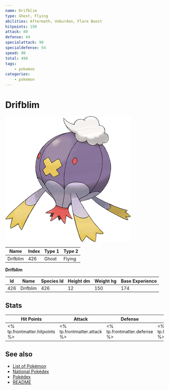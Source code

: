 ```yaml
---
name: Drifblim
type: Ghost, Flying
abilities: Aftermath, Unburden, Flare Boost
hitpoints: 150
attack: 80
defense: 44
specialattack: 90
specialdefense: 54
speed: 80
total: 498
tags:
    - pokemon
categories:
    - pokemon
---
```


# Drifblim


![Drifblim](images/426.png)

| **Name** | **Index** | **Type 1** | **Type 2** |
|----|----|----|----|
| Drifblim | 426 | Ghost | Flying  |

**Drifblim** 




| **Id** | **Name** | **Species Id** | **Height dm** | **Weight hg** | **Base Experience** |
|--------|----------|----------------|------------|------------|---------------------|
| 426 | Drifblim | 426 | 12 | 150 | 174 |



## Stats

| **Hit Points** | **Attack** | **Defense** | **Special Attack** | **Special Defense** | **Speed** | **Total** |
|----------------|------------|-------------|--------------------|---------------------|-----------|-----------|
| <% tp.frontmatter.hitpoints %> | <% tp.frontmatter.attack %> | <% tp.frontmatter.defense %> | <% tp.frontmatter.specialattack %> | <% tp.frontmatter.specialdefense %> | <% tp.frontmatter.speed %> | <% tp.frontmatter.total %> |

## See also

- [List of Pokémon](../pokemon.md)
- [National Pokédex](../national_pokedex.md)
- [Pokédex](../pokedex.md)
- [README](../README.md)
